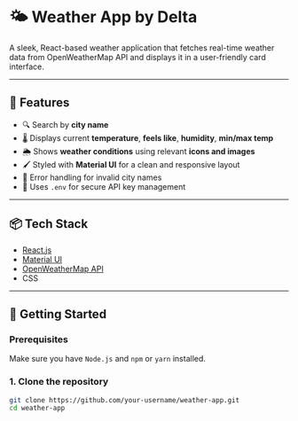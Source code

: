 # 🌤️ Weather App by Delta

A sleek, React-based weather application that fetches real-time weather data from OpenWeatherMap API and displays it in a user-friendly card interface.

---

## 🔧 Features

- 🔍 Search by **city name**
- 🌡️ Displays current **temperature**, **feels like**, **humidity**, **min/max temp**
- 🌦️ Shows **weather conditions** using relevant **icons and images**
- 🖌️ Styled with **Material UI** for a clean and responsive layout
- 🔄 Error handling for invalid city names
- 🔐 Uses `.env` for secure API key management

---

## 📦 Tech Stack

- [React.js](https://reactjs.org/)
- [Material UI](https://mui.com/)
- [OpenWeatherMap API](https://openweathermap.org/current)
- CSS

---

## 🚀 Getting Started

### Prerequisites
Make sure you have `Node.js` and `npm` or `yarn` installed.

### 1. Clone the repository

```bash
git clone https://github.com/your-username/weather-app.git
cd weather-app

